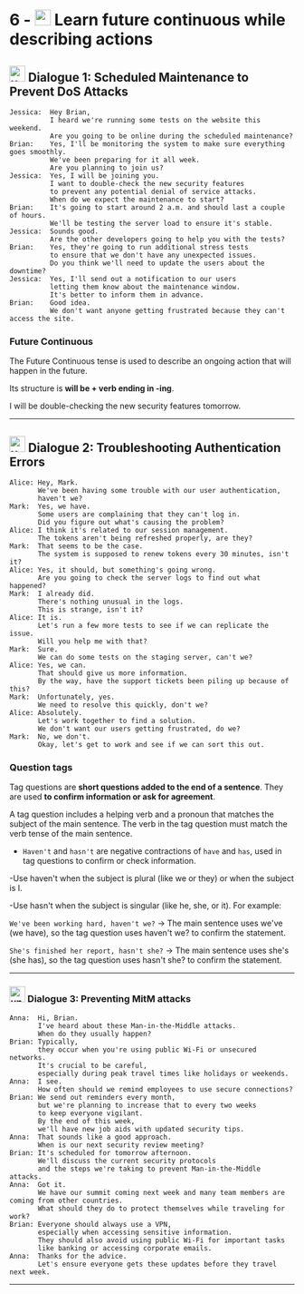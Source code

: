 # 6 - <img width="28" height="28" src="https://img.icons8.com/emoji/28/united-kingdom-emoji.png" alt="united-kingdom-emoji"/> Learn future continuous while describing actions

## <img width="28" height="28" src="https://img.icons8.com/emoji/28/united-kingdom-emoji.png" alt="united-kingdom-emoji"/> Dialogue 1: Scheduled Maintenance to Prevent DoS Attacks

```
Jessica:  Hey Brian,
          I heard we're running some tests on the website this weekend.
          Are you going to be online during the scheduled maintenance?
Brian:    Yes, I'll be monitoring the system to make sure everything goes smoothly.
          We've been preparing for it all week.
          Are you planning to join us?
Jessica:  Yes, I will be joining you.
          I want to double-check the new security features
          to prevent any potential denial of service attacks.
          When do we expect the maintenance to start?
Brian:    It's going to start around 2 a.m. and should last a couple of hours.
          We'll be testing the server load to ensure it's stable.
Jessica:  Sounds good.
          Are the other developers going to help you with the tests?
Brian:    Yes, they're going to run additional stress tests
          to ensure that we don't have any unexpected issues.
          Do you think we'll need to update the users about the downtime?
Jessica:  Yes, I'll send out a notification to our users
          letting them know about the maintenance window.
          It's better to inform them in advance.
Brian:    Good idea.
          We don't want anyone getting frustrated because they can't access the site.
```

### Future Continuous

The Future Continuous tense is used to describe an ongoing action that will happen in the future. 

Its structure is **will be + verb ending in -ing**.

I will be double-checking the new security features tomorrow.


---

## <img width="28" height="28" src="https://img.icons8.com/emoji/28/united-kingdom-emoji.png" alt="united-kingdom-emoji"/> Dialogue 2: Troubleshooting Authentication Errors

```
Alice: Hey, Mark.
       We've been having some trouble with our user authentication,
       haven't we?
Mark:  Yes, we have.
       Some users are complaining that they can't log in.
       Did you figure out what's causing the problem?
Alice: I think it's related to our session management.
       The tokens aren't being refreshed properly, are they?
Mark:  That seems to be the case.
       The system is supposed to renew tokens every 30 minutes, isn't it?
Alice: Yes, it should, but something's going wrong.
       Are you going to check the server logs to find out what happened?
Mark:  I already did.
       There's nothing unusual in the logs.
       This is strange, isn't it?
Alice: It is.
       Let's run a few more tests to see if we can replicate the issue.
       Will you help me with that?
Mark:  Sure.
       We can do some tests on the staging server, can't we?
Alice: Yes, we can.
       That should give us more information.
       By the way, have the support tickets been piling up because of this?
Mark:  Unfortunately, yes.
       We need to resolve this quickly, don't we?
Alice: Absolutely.
       Let's work together to find a solution.
       We don't want our users getting frustrated, do we?
Mark:  No, we don't.
       Okay, let's get to work and see if we can sort this out.
```

### Question tags

Tag questions are **short questions added to the end of a sentence**. They are used **to confirm information or ask for agreement**. 

A tag question includes a helping verb and a pronoun that matches the subject of the main sentence. The verb in the tag question must match the verb tense of the main sentence.

- `Haven't` and `hasn't` are negative contractions of `have` and `has`, used in tag questions to confirm or check information.

-Use haven't when the subject is plural (like we or they) or when the subject is I. 

-Use hasn't when the subject is singular (like he, she, or it). For example:

`We've been working hard, haven't we?` -> The main sentence uses we've (we have), so the tag question uses haven't we? to confirm the statement.

`She's finished her report, hasn't she?` -> The main sentence uses she's (she has), so the tag question uses hasn't she? to confirm the statement.

---

### <img width="28" height="28" src="https://img.icons8.com/emoji/28/united-kingdom-emoji.png" alt="united-kingdom-emoji"/>  Dialogue 3: Preventing MitM attacks


```
Anna:  Hi, Brian.
       I've heard about these Man-in-the-Middle attacks.
       When do they usually happen?
Brian: Typically,
       they occur when you're using public Wi-Fi or unsecured networks.
       It's crucial to be careful,
       especially during peak travel times like holidays or weekends.
Anna:  I see.
       How often should we remind employees to use secure connections?
Brian: We send out reminders every month,
       but we're planning to increase that to every two weeks
       to keep everyone vigilant.
       By the end of this week,
       we'll have new job aids with updated security tips.
Anna:  That sounds like a good approach.
       When is our next security review meeting?
Brian: It's scheduled for tomorrow afternoon.
       We'll discuss the current security protocols
       and the steps we're taking to prevent Man-in-the-Middle attacks.
Anna:  Got it.
       We have our summit coming next week and many team members are coming from other countries.
       What should they do to protect themselves while traveling for work?
Brian: Everyone should always use a VPN,
       especially when accessing sensitive information.
       They should also avoid using public Wi-Fi for important tasks
       like banking or accessing corporate emails.
Anna:  Thanks for the advice.
       Let's ensure everyone gets these updates before they travel next week.
```

---
